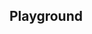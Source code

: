 <script setup>
import SwaggerUI from "@/swagger/view/SwaggerUI.vue";

import baseAllAbsWithQueryJson from "@/swagger/json/records/solr/all-abs-permit-with-query.json";
import cpAllAbsWithQueryJson from "@/swagger/json/cp/solr/all-abs-permit-with-query.json";

import baseAllAbsPermitJson from "@/swagger/json/records/solr/all-abs-permit.json";
import cpAllAbsPermitJson from "@/swagger/json/cp/solr/all-abs-permit.json";

import baseAllAbsPermitWithCountryJson from "@/swagger/json/records/solr/all-abs-with-country.json";
import cpAllAbsPermitWithCountryJson from "@/swagger/json/cp/solr/all-abs-with-country.json";

import baseAllAbsPermitWithRegionJson from "@/swagger/json/records/solr/all-abs-with-region.json";
import cpAllAbsPermitWithRegionJson from "@/swagger/json/cp/solr/all-abs-with-region.json";

import baseAllAbsPermitWithSubFiltersJson from "@/swagger/json/records/solr/all-abs-with-subfilters.json";
import cpAllAbsPermitWithSubFiltersJson from "@/swagger/json/cp/solr/all-abs-with-subfilters.json";

function mergeJson(base, specific) {
  const merged = JSON.parse(JSON.stringify(base));
  merged.paths["/index"].get.parameters[0].schema.example = specific.example;
  return merged;
}


const swaggerSpecs = [
  { json:mergeJson(baseAllAbsWithQueryJson, cpAllAbsWithQueryJson), protected: false },
  { json: mergeJson(baseAllAbsPermitJson, cpAllAbsPermitJson), protected: false },
  { json: mergeJson(baseAllAbsPermitWithCountryJson, cpAllAbsPermitWithCountryJson), protected: false },
  { json: mergeJson(baseAllAbsPermitWithRegionJson, cpAllAbsPermitWithRegionJson), protected: false },
  { json: mergeJson(baseAllAbsPermitWithSubFiltersJson, cpAllAbsPermitWithSubFiltersJson), protected: false },
];

</script>

<!--@include: @/../components/records/solr.md-->

## Playground

<SwaggerUI :swaggerSpecs="swaggerSpecs"/>
